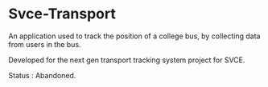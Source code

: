 # Svce-Transport

An application used to track the position of a college bus, by collecting data from users in the bus. 

Developed for the next gen transport tracking system project for SVCE. 

Status : Abandoned.
